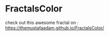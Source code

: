 # FractalsColor

check out this awesome fractal on :
https://themustafaadam.github.io/FractalsColor/
